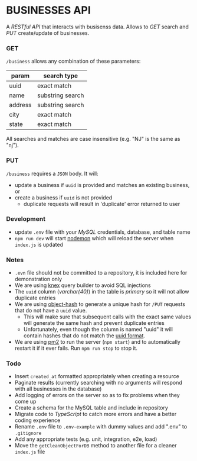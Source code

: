 # BUSINESSES API

A _RESTful API_ that interacts with busisenss data. Allows to *GET* search and *PUT* create/update of businesses.

### GET

`/business` allows any combination of these parameters:

| param   | search type |
| ------- | ----------- |
| uuid    | exact match |
| name    | substring search |
| address | substring search |
| city    | exact match |
| state   | exact match |

All searches and matches are case insensitive (e.g. "NJ" is the same as "nj").

### PUT

`/business` requires a `JSON` body. It will:

- update a business if `uuid` is provided and matches an existing business, or
- create a business if `uuid` is not provided
    - duplicate requests will result in 'duplicate' error returned to user

### Development

- update `.env` file with your _MySQL_ credentials, database, and table name
- `npm run dev` will start [nodemon](https://github.com/remy/nodemon) which will reload the server when `index.js` is updated

### Notes

- `.evn` file should not be committed to a repository, it is included here for demonstration only
- We are using [knex](https://github.com/knex/knex) query builder to avoid SQL injections
- The `uuid` column (_varchar(40)_) in the table is _primary_ so it will not allow duplicate entries
- We are using [object-hash](https://github.com/puleos/object-hash) to generate a unique hash for `/PUT` requests that do not have a `uuid` value.
   - This will make sure that subsequent calls with the exact same values will generate the same hash and prevent duplicate entries
   - Unfortunately, even though the column is named "uuid" it will contain hashes that do not match the [uuid format](https://en.wikipedia.org/wiki/Universally_unique_identifier#Format).
- We are using [pm2](https://github.com/Unitech/pm2) to run the server (`npm start`) and to automatically restart it if it ever fails. Run `npm run stop` to stop it.

### Todo

- Insert `created_at` formatted appropriately when creating a resource
- Paginate results (currently searching with no arguments will respond with all businesses in the database)
- Add logging of errors on the server so as to fix problems when they come up
- Create a schema for the MySQL table and include in repository
- Migrate code to _TypeScript_ to catch more errors and have a better coding experience
- Rename `.env` file to `.env-example` with dummy values and add ".env" to `.gitignore`
- Add any appropriate tests (e.g. unit, integration, e2e, load)
- Move the `getCleanObjectForDB` method to another file for a cleaner `index.js` file
